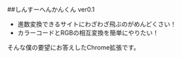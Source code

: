 ##しんすーへんかんくん ver0.1

- 進数変換できるサイトにわざわざ飛ぶのがめんどくさい！
- カラーコードとRGBの相互変換を簡単にやりたい！

そんな僕の要望にお答えしたChrome拡張です。

